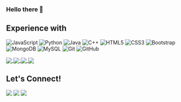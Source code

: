 ### Hello there 👋

<h2>Experience with</h2>

![JavaScript](https://img.shields.io/badge/-JavaScript-black?style=flat-square&logo=javascript)
![Python](https://img.shields.io/badge/-Python-black?style=flat-square&logo=Python)
![Java](https://img.shields.io/badge/-java-E34A86?style=flat-square&logo=java)
![C++](https://img.shields.io/badge/-C++-00599C?style=flat-square&logo=c)
![HTML5](https://img.shields.io/badge/-HTML5-E34F26?style=flat-square&logo=html5&logoColor=white)
![CSS3](https://img.shields.io/badge/-CSS3-1572B6?style=flat-square&logo=css3)
![Bootstrap](https://img.shields.io/badge/-Bootstrap-563D7C?style=flat-square&logo=bootstrap)
![MongoDB](https://img.shields.io/badge/-MongoDB-black?style=flat-square&logo=mongodb)
![MySQL](https://img.shields.io/badge/-MySQL-black?style=flat-square&logo=mysql)
![Git](https://img.shields.io/badge/-Git-black?style=flat-square&logo=git)
![GitHub](https://img.shields.io/badge/-GitHub-181717?style=flat-square&logo=github)

<a href="https://github.com/raypal4">
  <img align="center" src="https://github-readme-stats.vercel.app/api?username=raypal4&show_icons=true&theme=dark" />
</a>
<a href="https://github.com/raypal4">
  <img align="center" src="https://github-readme-stats.vercel.app/api/top-langs/?username=raypal4&theme=dark" />
</a>

<a href="https://github.com/raypal4/Hotdog-Not-Hotdog">
  <img align="center" src="https://github-readme-stats.vercel.app/api/pin/?username=raypal4&repo=Hotdog-Not-Hotdog&theme=dark" />
</a>
<a href="https://github.com/raypal4/supersecretproject">
  <img align="center" src="https://github-readme-stats.vercel.app/api/pin/?username=raypal4&repo=supersecretproject&theme=dark" />
</a>

<h2>Let's Connect!</h2>

<p align = "center">
 
[<img src="https://img.shields.io/badge/linkedin-%230077B5.svg?&style=for-the-badge&logo=linkedin&logoColor=white" />](https://www.linkedin.com/in/raynold-tan-%E9%99%88%E5%8B%87%E4%BB%BB-2aa011191/)
[<img src = "https://img.shields.io/badge/instagram-%23E4405F.svg?&style=for-the-badge&logo=instagram&logoColor=white">](https://www.instagram.com/raynoldtyr/)
[<img src="https://img.shields.io/badge/facebook-%231877F2.svg?&style=for-the-badge&logo=facebook&logoColor=white" />](https://www.facebook.com/raynoldtyr/) 

<!--
**raypal4/raypal4** is a ✨ _special_ ✨ repository because its `README.md` (this file) appears on your GitHub profile.

Here are some ideas to get you started:

- 🔭 I’m currently working on ...
- 🌱 I’m currently learning ...
- 👯 I’m looking to collaborate on ...
- 🤔 I’m looking for help with ...
- 💬 Ask me about ...
- 📫 How to reach me: ...
- 😄 Pronouns: ...
- ⚡ Fun fact: ...
-->

